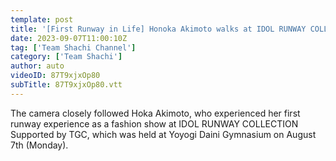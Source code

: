 ```yaml
---
template: post
title: '[First Runway in Life] Honoka Akimoto walks at IDOL RUNWAY COLLECTION! 💗 '
date: 2023-09-07T11:00:10Z
tag: ['Team Shachi Channel']
category: ['Team Shachi']
author: auto 
videoID: 87T9xjxOp80
subTitle: 87T9xjxOp80.vtt
---
```

The camera closely followed Hoka Akimoto, who experienced her first runway experience as a fashion show at IDOL RUNWAY COLLECTION Supported by TGC, which was held at Yoyogi Daini Gymnasium on August 7th (Monday).
